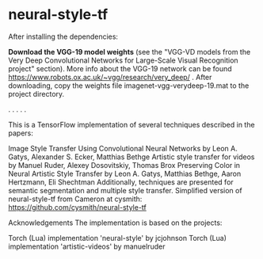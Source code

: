 # neural-style-tf

After installing the dependencies:

**Download the VGG-19 model weights** (see the "VGG-VD models from the Very Deep Convolutional Networks for Large-Scale Visual Recognition project" section). More info about the VGG-19 network can be found https://www.robots.ox.ac.uk/~vgg/research/very_deep/ .
After downloading, copy the weights file imagenet-vgg-verydeep-19.mat to the project directory.

.
.
.
.
.

This is a TensorFlow implementation of several techniques described in the papers:

Image Style Transfer Using Convolutional Neural Networks by Leon A. Gatys, Alexander S. Ecker, Matthias Bethge
Artistic style transfer for videos by Manuel Ruder, Alexey Dosovitskiy, Thomas Brox
Preserving Color in Neural Artistic Style Transfer by Leon A. Gatys, Matthias Bethge, Aaron Hertzmann, Eli Shechtman
Additionally, techniques are presented for semantic segmentation and multiple style transfer.
Simplified version of neural-style-tf from Cameron at cysmith: https://github.com/cysmith/neural-style-tf

Acknowledgements
The implementation is based on the projects:

Torch (Lua) implementation 'neural-style' by jcjohnson
Torch (Lua) implementation 'artistic-videos' by manuelruder
